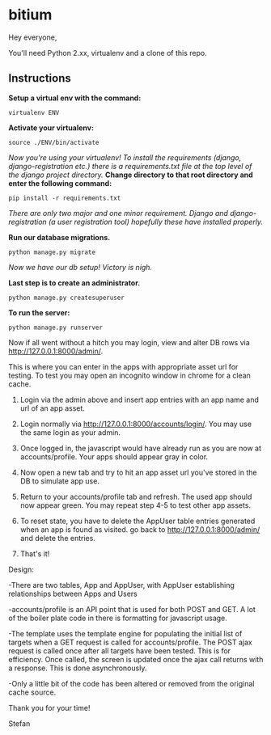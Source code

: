 # bitium

Hey everyone,

You'll need Python 2.xx, virtualenv and a clone of this repo.

## Instructions

**Setup a virtual env with the command:**
```
virtualenv ENV
```
**Activate your virtualenv:**
```
source ./ENV/bin/activate
```
*Now you're using your virtualenv! To install the requirements (django, django-registration etc.) there is a requirements.txt file at the top level of the django project directory.*
**Change directory to that root directory and enter the following command:**
```
pip install -r requirements.txt
```

*There are only two major and one minor requirement. Django and django-registration (a user registration tool) hopefully these have installed properly.*

**Run our database migrations.**

```
python manage.py migrate
```

*Now we have our db setup! Victory is nigh.*


**Last step is to create an administrator.**

```
python manage.py createsuperuser
```

**To run the server:**
```
python manage.py runserver
```

Now if all went without a hitch you may login, view and alter DB rows via http://127.0.0.1:8000/admin/.

This is where you can enter in the apps with appropriate asset url for testing. To test you may open an incognito window in chrome for a clean cache.

1. Login via the admin above and insert app entries with an app name and url of an app asset. 

2. Login normally via http://127.0.0.1:8000/accounts/login/. You may use the same login as your admin.

3. Once logged in, the javascript would have already run as you are now at accounts/profile. Your apps should appear gray in color.

4. Now open a new tab and try to hit an app asset url you've stored in the DB to simulate app use.

5. Return to your accounts/profile tab and refresh. The used app should now appear green. You may repeat step 4-5 to test other app assets.

6. To reset state, you have to delete the AppUser table entries generated when an app is found as visited. go back to http://127.0.0.1:8000/admin/ and delete the entries.

7. That's it!

Design:

-There are two tables, App and AppUser, with AppUser establishing relationships between Apps and Users

-accounts/profile is an API point that is used for both POST and GET. A lot of the boiler plate code in there is formatting for javascript usage.

-The template uses the template engine for populating the initial list of targets when a GET request is called for accounts/profile. The POST ajax request is called once after all targets have been tested. This is for efficiency. Once called, the screen is updated once the ajax call returns with a response. This is done asynchronously.

-Only a little bit of the code has been altered or removed from the original cache source.

Thank you for your time!

Stefan


